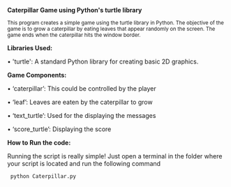 **Caterpillar Game using Python's turtle library**

<small>This program creates a simple game using the turtle library in Python. The objective of the game is to grow a caterpillar by eating leaves that appear randomly on the screen. The game ends when the caterpillar hits the window border.</small>

**Libraries Used:**

•	'turtle': A standard Python library for creating basic 2D graphics.

**Game Components:**

•	‘caterpillar’: This could be controlled by the player

•	‘leaf’: Leaves are eaten by the caterpillar to grow

•	‘text_turtle’: Used for the displaying the messages

•	‘score_turtle’: Displaying the score

**How to Run the code:**

Running the script is really simple! Just open a terminal in the folder where your script is located and run the following command 

     python Caterpillar.py
